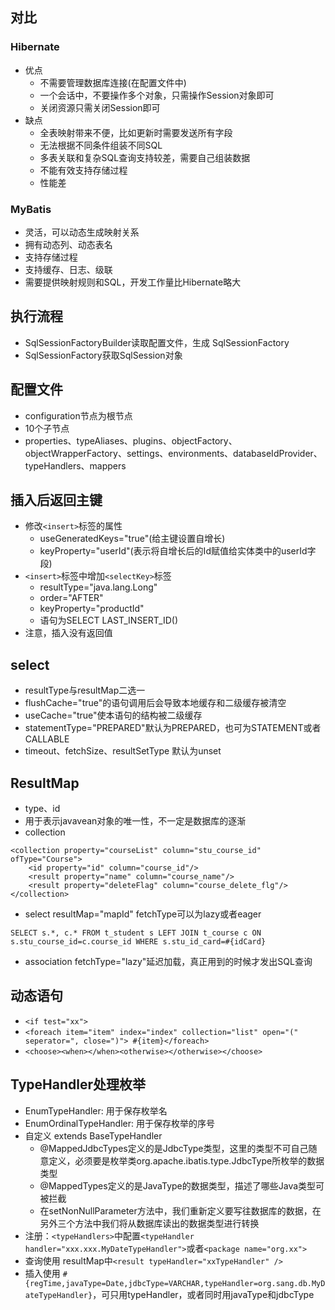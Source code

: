 ## 对比
### Hibernate
- 优点
  - 不需要管理数据库连接(在配置文件中)
  - 一个会话中，不要操作多个对象，只需操作Session对象即可
  - 关闭资源只需关闭Session即可
- 缺点
  - 全表映射带来不便，比如更新时需要发送所有字段
  - 无法根据不同条件组装不同SQL
  - 多表关联和复杂SQL查询支持较差，需要自己组装数据
  - 不能有效支持存储过程
  - 性能差
### MyBatis
- 灵活，可以动态生成映射关系
- 拥有动态列、动态表名
- 支持存储过程
- 支持缓存、日志、级联
- 需要提供映射规则和SQL，开发工作量比Hibernate略大

## 执行流程
- SqlSessionFactoryBuilder读取配置文件，生成 SqlSessionFactory
- SqlSessionFactory获取SqlSession对象

## 配置文件
- configuration节点为根节点
- 10个子节点
- properties、typeAliases、plugins、objectFactory、objectWrapperFactory、settings、environments、databaseIdProvider、typeHandlers、mappers

## 插入后返回主键
- 修改`<insert>`标签的属性
  - useGeneratedKeys="true"(给主键设置自增长)
  - keyProperty="userId"(表示将自增长后的Id赋值给实体类中的userId字段)
- `<insert>`标签中增加`<selectKey>`标签 
  - resultType="java.lang.Long"
  - order="AFTER"
  - keyProperty="productId"
  - 语句为SELECT LAST_INSERT_ID()
- 注意，插入没有返回值
  
## select
- resultType与resultMap二选一
- flushCache="true"的语句调用后会导致本地缓存和二级缓存被清空
- useCache="true"使本语句的结构被二级缓存
- statementType="PREPARED"默认为PREPARED，也可为STATEMENT或者CALLABLE
- timeout、fetchSize、resultSetType 默认为unset

## ResultMap
- type、id
- <id>用于表示javavean对象的唯一性，不一定是数据库的逐渐
- collection
```
<collection property="courseList" column="stu_course_id" ofType="Course">
    <id property="id" column="course_id"/>
    <result property="name" column="course_name"/>
    <result property="deleteFlag" column="course_delete_flg"/>
</collection>
```
- select resultMap="mapId" fetchType可以为lazy或者eager
```
SELECT s.*, c.* FROM t_student s LEFT JOIN t_course c ON s.stu_course_id=c.course_id WHERE s.stu_id_card=#{idCard}
```
- association fetchType="lazy"延迟加载，真正用到的时候才发出SQL查询

## 动态语句
- `<if test="xx">`
- `<foreach item="item" index="index" collection="list" open="(" seperator=", close=")"> #{item}</foreach>`
- `<choose><when></when><otherwise></otherwise></choose>`

## TypeHandler处理枚举
- EnumTypeHandler: 用于保存枚举名
- EnumOrdinalTypeHandler: 用于保存枚举的序号
- 自定义 extends BaseTypeHandler
  - @MappedJdbcTypes定义的是JdbcType类型，这里的类型不可自己随意定义，必须要是枚举类org.apache.ibatis.type.JdbcType所枚举的数据类型
  - @MappedTypes定义的是JavaType的数据类型，描述了哪些Java类型可被拦截
  - 在setNonNullParameter方法中，我们重新定义要写往数据库的数据，在另外三个方法中我们将从数据库读出的数据类型进行转换
- 注册：`<typeHandlers>`中配置`<typeHandler handler="xxx.xxx.MyDateTypeHandler">`或者`<package name="org.xx">`
- 查询使用 resultMap中`<result typeHandler="xxTypeHandler" />`
- 插入使用 `#{regTime,javaType=Date,jdbcType=VARCHAR,typeHandler=org.sang.db.MyDateTypeHandler}`，可只用typeHandler，或者同时用javaType和jdbcType
